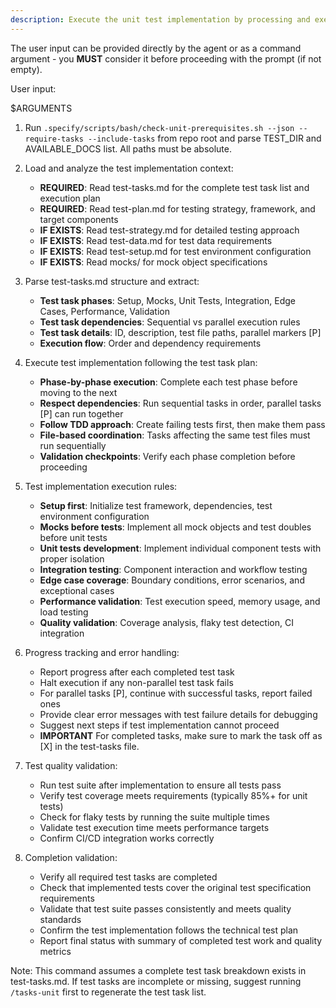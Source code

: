 ```yaml
---
description: Execute the unit test implementation by processing and executing all test tasks defined in test-tasks.md
---
```


The user input can be provided directly by the agent or as a command argument - you **MUST** consider it before proceeding with the prompt (if not empty).

User input:

$ARGUMENTS

1. Run `.specify/scripts/bash/check-unit-prerequisites.sh --json --require-tasks --include-tasks` from repo root and parse TEST_DIR and AVAILABLE_DOCS list. All paths must be absolute.

2. Load and analyze the test implementation context:
   - **REQUIRED**: Read test-tasks.md for the complete test task list and execution plan
   - **REQUIRED**: Read test-plan.md for testing strategy, framework, and target components
   - **IF EXISTS**: Read test-strategy.md for detailed testing approach
   - **IF EXISTS**: Read test-data.md for test data requirements
   - **IF EXISTS**: Read test-setup.md for test environment configuration
   - **IF EXISTS**: Read mocks/ for mock object specifications

3. Parse test-tasks.md structure and extract:
   - **Test task phases**: Setup, Mocks, Unit Tests, Integration, Edge Cases, Performance, Validation
   - **Test task dependencies**: Sequential vs parallel execution rules
   - **Test task details**: ID, description, test file paths, parallel markers [P]
   - **Execution flow**: Order and dependency requirements

4. Execute test implementation following the test task plan:
   - **Phase-by-phase execution**: Complete each test phase before moving to the next
   - **Respect dependencies**: Run sequential tasks in order, parallel tasks [P] can run together  
   - **Follow TDD approach**: Create failing tests first, then make them pass
   - **File-based coordination**: Tasks affecting the same test files must run sequentially
   - **Validation checkpoints**: Verify each phase completion before proceeding

5. Test implementation execution rules:
   - **Setup first**: Initialize test framework, dependencies, test environment configuration
   - **Mocks before tests**: Implement all mock objects and test doubles before unit tests
   - **Unit tests development**: Implement individual component tests with proper isolation
   - **Integration testing**: Component interaction and workflow testing
   - **Edge case coverage**: Boundary conditions, error scenarios, and exceptional cases
   - **Performance validation**: Test execution speed, memory usage, and load testing
   - **Quality validation**: Coverage analysis, flaky test detection, CI integration

6. Progress tracking and error handling:
   - Report progress after each completed test task
   - Halt execution if any non-parallel test task fails
   - For parallel tasks [P], continue with successful tasks, report failed ones
   - Provide clear error messages with test failure details for debugging
   - Suggest next steps if test implementation cannot proceed
   - **IMPORTANT** For completed tasks, make sure to mark the task off as [X] in the test-tasks file.

7. Test quality validation:
   - Run test suite after implementation to ensure all tests pass
   - Verify test coverage meets requirements (typically 85%+ for unit tests)
   - Check for flaky tests by running the suite multiple times
   - Validate test execution time meets performance targets
   - Confirm CI/CD integration works correctly

8. Completion validation:
   - Verify all required test tasks are completed
   - Check that implemented tests cover the original test specification requirements
   - Validate that test suite passes consistently and meets quality standards
   - Confirm the test implementation follows the technical test plan
   - Report final status with summary of completed test work and quality metrics

Note: This command assumes a complete test task breakdown exists in test-tasks.md. If test tasks are incomplete or missing, suggest running `/tasks-unit` first to regenerate the test task list.

